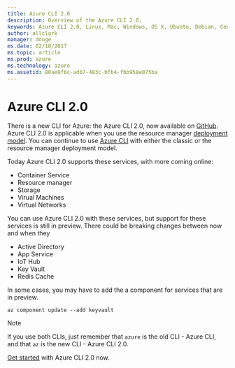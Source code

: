 ```yaml
---
title: Azure CLI 2.0
description: Overview of the Azure CLI 2.0.
keywords: Azure CLI 2.0, Linux, Mac, Windows, OS X, Ubuntu, Debian, CentOS, RHEL, SUSE, CoreOS, Docker, Windows, Python, PIP
author: allclark
manager: douge
ms.date: 02/18/2017
ms.topic: article
ms.prod: azure
ms.technology: azure
ms.assetid: 80ae9f6c-adb7-483c-bfb4-fbb958e075ba
---
```


# Azure CLI 2.0

There is a new CLI for Azure: the Azure CLI 2.0, now available on [GitHub](http://github.com/azure/azure-cli).
Azure CLI 2.0 is applicable when you use the resource manager [deployment model](/azure/resource-manager-deployment-model).
You can continue to use [Azure CLI](/azure/xplat-cli-install?toc=%2fazure%2fvirtual-machines%2flinux%2ftoc.json)
with either the classic or the resource manager deployment model.

Today Azure CLI 2.0 supports these services, with more coming online:
- Container Service
- Resource manager
- Storage
- Virual Machines
- Virtual Networks

You can use Azure CLI 2.0 with these services, but support for these services is still in preview.
There could be breaking changes between now and when they 
- Active Directory
- App Service
- IoT Hub
- Key Vault
- Redis Cache

In some cases, you may have to add the a component for services that are in preview.

```azurecli
az component update --add keyvault
```

> [!Note]
> If you use both CLIs, just remember that `azure` is the old CLI - Azure CLI, and that `az` is the new CLI - Azure CLI 2.0. 

[Get started](get-started-with-az-cli2.md) with Azure CLI 2.0 now.

